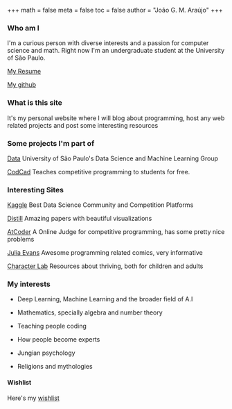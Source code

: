 +++
math = false 
meta = false 
toc = false 
author = "João G. M. Araújo"
+++

### Who am I

I'm a curious person with diverse interests and a passion for computer science and math. Right now I'm an undergraduate student at the University of São Paulo.

[My Resume](/CV.pdf)

[My github](https://github.com/joaogui1)

### What is this site

It's my personal website where I will blog about programming, host any web related projects and post some interesting resources
### Some projects I'm part of

[Data](https://www.linkedin.com/school/data-icmc/) University of São Paulo's Data Science and Machine Learning Group

[CodCad](http://www.codcad.com) Teaches competitive programming to students for free.

### Interesting Sites

[Kaggle](https://www.kaggle.com/) Best Data Science Community and Competition Platforms

[Distill](https://distill.pub/) Amazing papers with beautiful visualizations

[AtCoder](https://atcoder.jp/) A Online Judge for competitive programming, has some pretty nice problems

[Julia Evans](https://jvns.ca/) Awesome programming related comics, very informative

[Character Lab](https://www.characterlab.org/) Resources about thriving, both for children and adults

### My interests

* Deep Learning, Machine Learning and the broader field of A.I

* Mathematics, specially algebra and number theory

* Teaching people coding

* How people become experts

* Jungian psychology

* Religions and mythologies

#### Wishlist
Here's my [wishlist](https://www.giftster.com/gift/jXqNb/)
